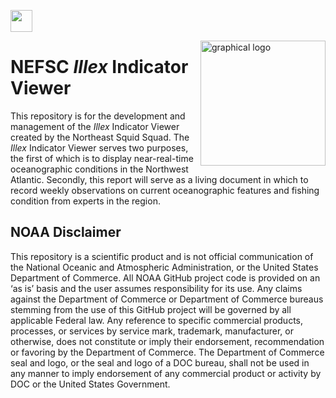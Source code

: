<a align="left" href="https://github.com/Openscapes/2021-noaa-nmfs"><img src="https://github.githubassets.com/images/modules/logos_page/GitHub-Mark.png" width="35px"></a>

<img src="https://github.com/khyde/SquidSquad/blob/main/images/SquidSquadV1.png?raw=true" alt="graphical logo" width=200 height=200 align="right">

# NEFSC *Illex* Indicator Viewer
This repository is for the development and management of the *Illex* Indicator Viewer created by the Northeast Squid Squad. The *Illex* Indicator Viewer serves two purposes, the first of which is to display near-real-time oceanographic conditions in the Northwest Atlantic. Secondly, this report will serve as a living document in which to record weekly observations on current oceanographic features and fishing condition from experts in the region.  



## NOAA Disclaimer
This repository is a scientific product and is not official communication of the National Oceanic and Atmospheric Administration, or the United States Department of Commerce. All NOAA GitHub project code is provided on an ‘as is’ basis and the user assumes responsibility for its use. Any claims against the Department of Commerce or Department of Commerce bureaus stemming from the use of this GitHub project will be governed by all applicable Federal law. Any reference to specific commercial products, processes, or services by service mark, trademark, manufacturer, or otherwise, does not constitute or imply their endorsement, recommendation or favoring by the Department of Commerce. The Department of Commerce seal and logo, or the seal and logo of a DOC bureau, shall not be used in any manner to imply endorsement of any commercial product or activity by DOC or the United States Government.
